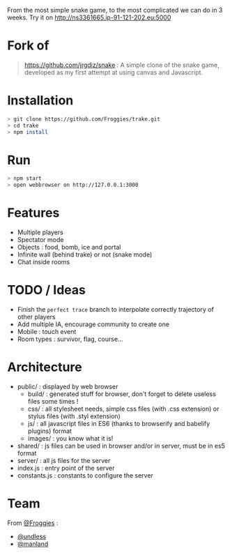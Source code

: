 From the most simple snake game, to the most complicated we can do in 3 weeks. Try it on http://ns3361665.ip-91-121-202.eu:5000

# Fork of

> https://github.com/jrgdiz/snake : A simple clone of the snake game, developed as my first attempt at using canvas and Javascript.

# Installation

```bash
> git clone https://github.com/Froggies/trake.git
> cd trake
> npm install
```

# Run

```bash
> npm start
> open webbrowser on http://127.0.0.1:3000
```

# Features

* Multiple players
* Spectator mode
* Objects : food, bomb, ice and portal
* Infinite wall (behind trake) or not (snake mode)
* Chat inside rooms

# TODO / Ideas

* Finish the `perfect trace` branch to interpolate correctly trajectory of other players
* Add multiple IA, encourage community to create one
* Mobile : touch event
* Room types : survivor, flag, course...

# Architecture

* public/ : displayed by web browser
    * build/ : generated stuff for browser, don't forget to delete useless files some times !
    * css/ : all stylesheet needs, simple css files (with .css extension) or stylus files (with .styl extension)
    * js/ : all javascript files in ES6 (thanks to browserify and babelify plugins) format
    * images/ : you know what it is!
* shared/ : js files can be used in browser and/or in server, must be in es5 format
* server/ : all js files for the server 
* index.js : entry point of the server
* constants.js : constants to configure the server

# Team

From [@Froggies](https://github.com/Froggies) :

* [@undless](https://github.com/undless)
* [@manland](https://github.com/manland)
